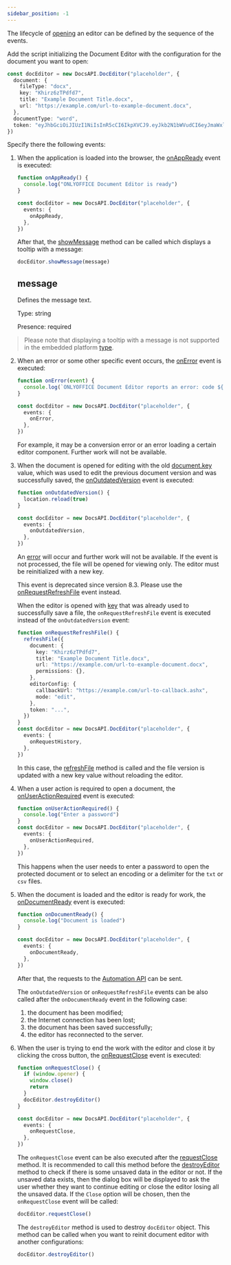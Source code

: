 ```yaml
---
sidebar_position: -1
---
```


The lifecycle of [opening](./opening-file.md) an editor can be defined by the sequence of the events.

Add the script initializing the Document Editor with the configuration for the document you want to open:

``` ts
const docEditor = new DocsAPI.DocEditor("placeholder", {
  document: {
    fileType: "docx",
    key: "Khirz6zTPdfd7",
    title: "Example Document Title.docx",
    url: "https://example.com/url-to-example-document.docx",
  },
  documentType: "word",
  token: "eyJhbGciOiJIUzI1NiIsInR5cCI6IkpXVCJ9.eyJkb2N1bWVudCI6eyJmaWxlVHlwZSI6ImRvY3giLCJrZXkiOiJLaGlyejZ6VFBkZmQ3IiwidGl0bGUiOiJFeGFtcGxlIERvY3VtZW50IFRpdGxlLmRvY3giLCJ1cmwiOiJodHRwczovL2V4YW1wbGUuY29tL3VybC10by1leGFtcGxlLWRvY3VtZW50LmRvY3gifSwiZG9jdW1lbnRUeXBlIjoid29yZCJ9.7IpEJxdOvBQ0kJ8l6ZegIV4tX5vsPbZZCDDVmcFROXc",
})
```

Specify there the following events:

1. When the application is loaded into the browser, the [onAppReady](../../usage-api/config/events.md#onappready) event is executed:

   ``` ts
   function onAppReady() {
     console.log("ONLYOFFICE Document Editor is ready")
   }

   const docEditor = new DocsAPI.DocEditor("placeholder", {
     events: {
       onAppReady,
     },
   })
   ```

   After that, the [showMessage](../../usage-api/methods.md#showmessage) method can be called which displays a tooltip with a message:

   ``` ts
   docEditor.showMessage(message)
   ```

   ## message

   Defines the message text.

   Type: string

   Presence: required

  > Please note that displaying a tooltip with a message is not supported in the embedded platform [type](../../usage-api/config/config.md#type).

2. When an error or some other specific event occurs, the [onError](../../usage-api/config/events.md#onerror)  event is executed:

   ``` ts
   function onError(event) {
     console.log(`ONLYOFFICE Document Editor reports an error: code ${event.data.errorCode}, description ${event.data.errorDescription}`)
   }

   const docEditor = new DocsAPI.DocEditor("placeholder", {
     events: {
       onError,
     },
   })
   ```

   For example, it may be a conversion error or an error loading a certain editor component. Further work will not be available.

3. When the document is opened for editing with the old [document.key](../../usage-api/config/document/document.md#key) value, which was used to edit the previous document version and was successfully saved, the [onOutdatedVersion](../../usage-api/config/events.md#onoutdatedversion) event is executed:

   ``` ts
   function onOutdatedVersion() {
     location.reload(true)
   }

   const docEditor = new DocsAPI.DocEditor("placeholder", {
     events: {
       onOutdatedVersion,
     },
   })
   ```

   An [error](../../more-information/troubleshooting.md#the-file-version-has-been-changed) will occur and further work will not be available. If the event is not processed, the file will be opened for viewing only. The editor must be reinitialized with a new key.

   This event is deprecated since version 8.3. Please use the [onRequestRefreshFile](../../usage-api/config/events.md#onrequestrefreshfile) event instead.

   When the editor is opened with [key](../../usage-api/config/document/document.md#key) that was already used to successfully save a file, the `onRequestRefreshFile` event is executed instead of the `onOutdatedVersion` event:

   ``` ts
   function onRequestRefreshFile() {
     refreshFile({
       document: {
         key: "Khirz6zTPdfd7",
         title: "Example Document Title.docx",
         url: "https://example.com/url-to-example-document.docx",
         permissions: {},
       },
       editorConfig: {
         callbackUrl: "https://example.com/url-to-callback.ashx",
         mode: "edit",
       },
       token: "...",
     })
   }
   const docEditor = new DocsAPI.DocEditor("placeholder", {
     events: {
       onRequestHistory,
     },
   })
   ```

   In this case, the [refreshFile](../../usage-api/methods.md#refreshfile) method is called and the file version is updated with a new key value without reloading the editor.

4. When a user action is required to open a document, the [onUserActionRequired](../../usage-api/config/events.md#onuseractionrequired) event is executed:

   ``` ts
   function onUserActionRequired() {
     console.log("Enter a password")
   }
   const docEditor = new DocsAPI.DocEditor("placeholder", {
     events: {
       onUserActionRequired,
     },
   })
   ```

   This happens when  the user needs to enter a password to open the protected document or to select an encoding or a delimiter for the `txt` or `csv` files.

5. When the document is loaded and the editor is ready for work, the [onDocumentReady](../../usage-api/config/events.md#ondocumentready) event is executed:

   ``` ts
   function onDocumentReady() {
     console.log("Document is loaded")
   }

   const docEditor = new DocsAPI.DocEditor("placeholder", {
     events: {
       onDocumentReady,
     },
   })
   ```

   After that, the requests to the [Automation API](../../usage-api/automation-api.md) can be sent.
   
   The `onOutdatedVersion` or `onRequestRefreshFile` events can be also called after the `onDocumentReady` event in the following case:

   1. the document has been modified;
   2. the Internet connection has been lost;
   3. the document has been saved successfully;
   4. the editor has reconnected to the server.

6. When the user is trying to end the work with the editor and close it by clicking the cross button, the [onRequestClose](../../usage-api/config/events.md#onrequestclose) event is executed:

   ```ts
   function onRequestClose() {
     if (window.opener) {
       window.close()
       return
     }
     docEditor.destroyEditor()
   }

   const docEditor = new DocsAPI.DocEditor("placeholder", {
     events: {
       onRequestClose,
     },
   })
   ```

   The `onRequestClose` event can be also executed after the [requestClose](../../usage-api/methods.md#requestclose) method. It is recommended to call this method before the [destroyEditor](../../usage-api/methods.md#destroyeditor) method to check if there is some unsaved data in the editor or not. If the unsaved data exists, then the dialog box will be displayed to ask the user whether they want to continue editing or close the editor losing all the unsaved data. If the `Close` option will be chosen, then the `onRequestClose` event will be called:

   ``` ts
   docEditor.requestClose()
   ```

   The `destroyEditor` method is used to destroy `docEditor` object. This method can be called when you want to reinit document editor with another configurations:

   ``` ts
   docEditor.destroyEditor()
   ```

